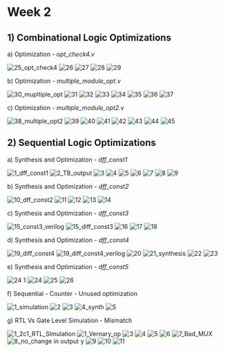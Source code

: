
# Week 2 
## 1) Combinational Logic Optimizations

a) Optimization - _opt_check4.v_

![25_opt_check4](https://github.com/adhiiiii/Hardware-Design---VLSI/assets/47310995/fde992c9-004b-47b0-b788-4daa4de8c733)
![26](https://github.com/adhiiiii/Hardware-Design---VLSI/assets/47310995/e483133a-fe28-4042-8a39-d20d02b7afcb)
![27](https://github.com/adhiiiii/Hardware-Design---VLSI/assets/47310995/248a687c-94d0-4b02-af1a-8c5db9dc38b0)
![28](https://github.com/adhiiiii/Hardware-Design---VLSI/assets/47310995/aa785eba-c7fb-4c43-b835-330f930eb62f)
![29](https://github.com/adhiiiii/Hardware-Design---VLSI/assets/47310995/5731e8ca-d601-4f71-bb63-7a3a036cd702)

b) Optimization - _multiple_module_opt.v_ 

![30_mupltiple_opt](https://github.com/adhiiiii/Hardware-Design---VLSI/assets/47310995/edcd3ee4-950a-4547-aab9-c9401468e7b4)
![31](https://github.com/adhiiiii/Hardware-Design---VLSI/assets/47310995/25d47106-84fc-40ed-8ecb-aa2ac69041b7)
![32](https://github.com/adhiiiii/Hardware-Design---VLSI/assets/47310995/762f544f-35ff-414e-a0a3-54082c167424)
![33](https://github.com/adhiiiii/Hardware-Design---VLSI/assets/47310995/3b1bbf00-ad7f-49b8-9918-cbcf79160963)
![34](https://github.com/adhiiiii/Hardware-Design---VLSI/assets/47310995/2c664f33-7a26-43c4-8d87-65d0c8e878c0)
![35](https://github.com/adhiiiii/Hardware-Design---VLSI/assets/47310995/b18cf681-1d54-42c4-aa68-30c925246a23)
![36](https://github.com/adhiiiii/Hardware-Design---VLSI/assets/47310995/2b5ddff0-be1c-451f-834b-5e2b86b9d963)
![37](https://github.com/adhiiiii/Hardware-Design---VLSI/assets/47310995/f0cf5d17-0bd1-44de-a4b2-4d7b2d31dd6a)

c) Optimization - _multiple_module_opt2.v_

![38_multiple_opt2](https://github.com/adhiiiii/Hardware-Design---VLSI/assets/47310995/eba12f72-b559-47fc-bce9-92e4d99b55bf)
![39](https://github.com/adhiiiii/Hardware-Design---VLSI/assets/47310995/c6270ce7-903c-4164-8b64-c129f92da1f8)
![40](https://github.com/adhiiiii/Hardware-Design---VLSI/assets/47310995/31e86d64-a17f-4c70-89fc-9898a12814af)
![41](https://github.com/adhiiiii/Hardware-Design---VLSI/assets/47310995/b82af9bd-10f5-482a-b478-2f34ce53149f)
![42](https://github.com/adhiiiii/Hardware-Design---VLSI/assets/47310995/4d33327f-bd7a-46d2-8728-19d3a6dd3596)
![43](https://github.com/adhiiiii/Hardware-Design---VLSI/assets/47310995/c9c5cc8d-ae1b-44cb-af57-f865146d66de)
![44](https://github.com/adhiiiii/Hardware-Design---VLSI/assets/47310995/c17475d2-aa5e-4f6e-82d4-5ca0806b37b8)
![45](https://github.com/adhiiiii/Hardware-Design---VLSI/assets/47310995/c93d4a8f-3f33-438d-995b-4c447f7d027a)

## 2) Sequential Logic Optimizations

a) Synthesis and Optimization - _dff_const1_

![1_dff_const1](https://github.com/adhiiiii/Hardware-Design---VLSI/assets/47310995/e8b08611-e624-485a-a3e4-1e56b225ea67)
![2_TB_output](https://github.com/adhiiiii/Hardware-Design---VLSI/assets/47310995/453611b1-8ec6-4167-aaaf-7a4bbf593ef5)
![3](https://github.com/adhiiiii/Hardware-Design---VLSI/assets/47310995/5825cd9d-428e-44e8-be8f-7f315cc67eac)
![4](https://github.com/adhiiiii/Hardware-Design---VLSI/assets/47310995/174109b9-6bfb-49ce-b067-c46d310fe4c8)
![5](https://github.com/adhiiiii/Hardware-Design---VLSI/assets/47310995/89b0416d-9f12-4d94-aebe-9095a480457c)
![6](https://github.com/adhiiiii/Hardware-Design---VLSI/assets/47310995/28626870-fe82-4981-8826-196465c0c9d4)
![7](https://github.com/adhiiiii/Hardware-Design---VLSI/assets/47310995/e78c1d84-dfac-42d1-8c2a-0b5e221811f3)
![8](https://github.com/adhiiiii/Hardware-Design---VLSI/assets/47310995/687be900-6340-4adb-b1aa-49dafba63d7e)
![9](https://github.com/adhiiiii/Hardware-Design---VLSI/assets/47310995/bbbefeb5-d000-4fd1-9ce8-d7e54326bb2c)

b) Synthesis and Optimization - _dff_const2_

![10_dff_const2](https://github.com/adhiiiii/Hardware-Design---VLSI/assets/47310995/0307e442-fba4-4000-a76b-8a0a10993299)
![11](https://github.com/adhiiiii/Hardware-Design---VLSI/assets/47310995/2d80fba3-2f53-43b7-87ac-830db5958ffb)
![12](https://github.com/adhiiiii/Hardware-Design---VLSI/assets/47310995/f7c01cba-53ab-456d-b354-e0775cef5362)
![13](https://github.com/adhiiiii/Hardware-Design---VLSI/assets/47310995/64f1fc1e-1b7e-4f0a-99ac-1473a992b17b)
![14](https://github.com/adhiiiii/Hardware-Design---VLSI/assets/47310995/afd22e57-bc8e-41ed-9d42-725d8836e002)

c) Synthesis and Optimization - _dff_const3_

![15_const3_verilog](https://github.com/adhiiiii/Hardware-Design---VLSI/assets/47310995/16d95e40-2993-42d5-bb29-d07a64796ee6)
![15_diff_const3](https://github.com/adhiiiii/Hardware-Design---VLSI/assets/47310995/17a10d26-be88-48cc-b7d1-178201b69715)
![16](https://github.com/adhiiiii/Hardware-Design---VLSI/assets/47310995/e0dcd666-a409-4ce7-92f9-2531df632d1b)
![17](https://github.com/adhiiiii/Hardware-Design---VLSI/assets/47310995/ffa8a1d7-5066-43c2-986c-a30787cf9a9b)
![18](https://github.com/adhiiiii/Hardware-Design---VLSI/assets/47310995/8b87b648-802d-40f8-82f2-73e5458bc4fe)


d) Synthesis and Optimization - _dff_const4_

![19_diff_const4](https://github.com/adhiiiii/Hardware-Design---VLSI/assets/47310995/f56d6e87-e7dd-480f-b9e2-a6777e4bc074)
![19_diff_const4_verilog](https://github.com/adhiiiii/Hardware-Design---VLSI/assets/47310995/63247761-9771-488f-9e08-358b60c923c2)
![20](https://github.com/adhiiiii/Hardware-Design---VLSI/assets/47310995/90e98671-5a8f-4678-bc28-856600817a15)
![21_synthesis](https://github.com/adhiiiii/Hardware-Design---VLSI/assets/47310995/7f281ff1-8cf6-4dcc-b41a-99fb9d75ced7)
![22](https://github.com/adhiiiii/Hardware-Design---VLSI/assets/47310995/2d924f57-c3c8-480d-9b97-45f3d01b357e)
![23](https://github.com/adhiiiii/Hardware-Design---VLSI/assets/47310995/7b335914-7548-4ce2-aea4-0997d425a676)

e) Synthesis and Optimization - _dff_const5_

![24 1](https://github.com/adhiiiii/Hardware-Design---VLSI/assets/47310995/26c5bdc9-5c42-4726-bb5d-81e0a7468e17)
![24](https://github.com/adhiiiii/Hardware-Design---VLSI/assets/47310995/d93d6c64-aac8-46ef-88bf-72028053c062)
![25](https://github.com/adhiiiii/Hardware-Design---VLSI/assets/47310995/2c9f62a4-3887-4f95-ab34-e9bc4874e861)
![26](https://github.com/adhiiiii/Hardware-Design---VLSI/assets/47310995/b07a6b25-7dd9-403c-b329-811ef386b7f0)

f) Sequential - Counter - Unused optimization

![1_simulation](https://github.com/adhiiiii/Hardware-Design---VLSI/assets/47310995/b0a0c01a-dfd1-42bb-89fd-d58f74c7c571)
![2](https://github.com/adhiiiii/Hardware-Design---VLSI/assets/47310995/74cc73bd-430b-4eb7-8b96-8acc1e266688)
![3](https://github.com/adhiiiii/Hardware-Design---VLSI/assets/47310995/6449a4f5-adff-4a65-a635-4abadf211645)
![4_synth](https://github.com/adhiiiii/Hardware-Design---VLSI/assets/47310995/dd5541d1-da1a-4134-ab6a-a53fccc92df0)
![5](https://github.com/adhiiiii/Hardware-Design---VLSI/assets/47310995/9ea0da96-5f25-40f5-815a-da7b473f12ff)

g) RTL Vs Gate Level Simulation - Mismatch 

![1_2c1_RTL_SImulation](https://github.com/adhiiiii/Hardware-Design---VLSI/assets/47310995/d645043e-5e91-4934-af9b-01f34c92780f)
![1_Vernary_op](https://github.com/adhiiiii/Hardware-Design---VLSI/assets/47310995/b1f1d8ca-a07b-4b71-a49e-8a704e255741)
![3](https://github.com/adhiiiii/Hardware-Design---VLSI/assets/47310995/62391f8b-e03c-4ad8-8864-8645deb42e41)
![4](https://github.com/adhiiiii/Hardware-Design---VLSI/assets/47310995/fc3b7b51-f0ee-4ef0-83f3-c4bee0bc26d8)
![5](https://github.com/adhiiiii/Hardware-Design---VLSI/assets/47310995/c003e541-3123-46a1-b125-e853c26aec1b)
![6](https://github.com/adhiiiii/Hardware-Design---VLSI/assets/47310995/1e6274e1-5d07-42bc-9458-44b484f78a69)
![7_Bad_MUX](https://github.com/adhiiiii/Hardware-Design---VLSI/assets/47310995/cc34540d-cec1-4655-a654-effca8bcf17d)
![8_no_change in output y](https://github.com/adhiiiii/Hardware-Design---VLSI/assets/47310995/a33113f0-48b0-4c74-95a3-16e9ff4e966e)
![9](https://github.com/adhiiiii/Hardware-Design---VLSI/assets/47310995/ff7407cf-2263-455c-a8ed-68306ecec82b)
![10](https://github.com/adhiiiii/Hardware-Design---VLSI/assets/47310995/05006c15-7e0a-4bd0-85e0-5d211ac8d816)
![11](https://github.com/adhiiiii/Hardware-Design---VLSI/assets/47310995/9ebd2f93-b64c-43ae-80c3-2ca4054aa52b)

